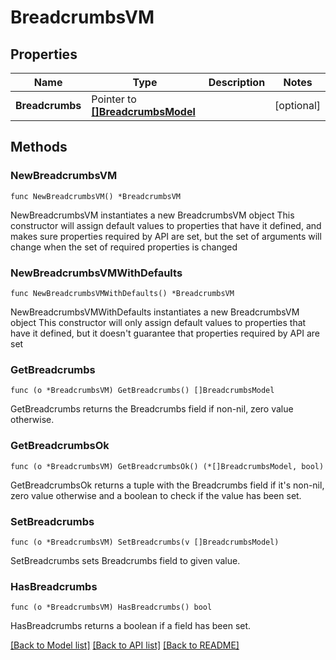 # BreadcrumbsVM

## Properties

Name | Type | Description | Notes
------------ | ------------- | ------------- | -------------
**Breadcrumbs** | Pointer to [**[]BreadcrumbsModel**](BreadcrumbsModel.md) |  | [optional] 

## Methods

### NewBreadcrumbsVM

`func NewBreadcrumbsVM() *BreadcrumbsVM`

NewBreadcrumbsVM instantiates a new BreadcrumbsVM object
This constructor will assign default values to properties that have it defined,
and makes sure properties required by API are set, but the set of arguments
will change when the set of required properties is changed

### NewBreadcrumbsVMWithDefaults

`func NewBreadcrumbsVMWithDefaults() *BreadcrumbsVM`

NewBreadcrumbsVMWithDefaults instantiates a new BreadcrumbsVM object
This constructor will only assign default values to properties that have it defined,
but it doesn't guarantee that properties required by API are set

### GetBreadcrumbs

`func (o *BreadcrumbsVM) GetBreadcrumbs() []BreadcrumbsModel`

GetBreadcrumbs returns the Breadcrumbs field if non-nil, zero value otherwise.

### GetBreadcrumbsOk

`func (o *BreadcrumbsVM) GetBreadcrumbsOk() (*[]BreadcrumbsModel, bool)`

GetBreadcrumbsOk returns a tuple with the Breadcrumbs field if it's non-nil, zero value otherwise
and a boolean to check if the value has been set.

### SetBreadcrumbs

`func (o *BreadcrumbsVM) SetBreadcrumbs(v []BreadcrumbsModel)`

SetBreadcrumbs sets Breadcrumbs field to given value.

### HasBreadcrumbs

`func (o *BreadcrumbsVM) HasBreadcrumbs() bool`

HasBreadcrumbs returns a boolean if a field has been set.


[[Back to Model list]](../README.md#documentation-for-models) [[Back to API list]](../README.md#documentation-for-api-endpoints) [[Back to README]](../README.md)


